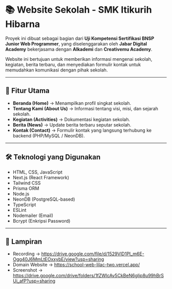 # 📚 Website Sekolah - SMK Itikurih Hibarna

Proyek ini dibuat sebagai bagian dari **Uji Kompetensi Sertifikasi BNSP Junior Web Programmer**, yang diselenggarakan oleh **Jabar Digital Academy** bekerjasama dengan **Alkademi** dan **Creativemu Academy**.

Website ini bertujuan untuk memberikan informasi mengenai sekolah, kegiatan, berita terbaru, dan menyediakan formulir kontak untuk memudahkan komunikasi dengan pihak sekolah.

---

## 🚀 Fitur Utama
- **Beranda (Home)** → Menampilkan profil singkat sekolah.
- **Tentang Kami (About Us)** → Informasi tentang visi, misi, dan sejarah sekolah.
- **Kegiatan (Activities)** → Dokumentasi kegiatan sekolah.
- **Berita (News)** → Update berita terbaru seputar sekolah.
- **Kontak (Contact)** → Formulir kontak yang langsung terhubung ke backend (PHP/MySQL / NeonDB).

---

## 🛠️ Teknologi yang Digunakan
  - HTML, CSS, JavaScript
  - Next.js (React Framework)
  - Tailwind CSS
  - Prisma ORM
  - Node.js
  - NeonDB (PostgreSQL-based)
  - TypeScript
  - ESLint
  - Nodemailer (Email)
  - Bcrypt (Enkripsi Password)

---
## 📂 Lampiran
  - Recording -> https://drive.google.com/file/d/1529VlD1Pl_m6E-Ogg40J6MmLtEOxxybE/view?usp=sharing
  - Domain Website -> https://school-web-lilac-two.vercel.app/
  - Screenshot -> https://drive.google.com/drive/folders/1fZWlcAv5CkBeN6gIip8u99hBrSUi_afP?usp=sharing
